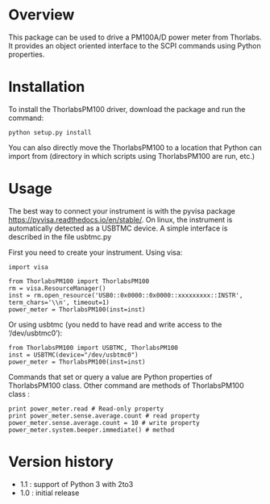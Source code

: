 Overview
========

This package can be used to drive a PM100A/D power meter from Thorlabs. It provides an object oriented interface to the SCPI commands using Python properties.

Installation
============

To install the ThorlabsPM100 driver, download the package and run the command:

    python setup.py install

You can also directly move the ThorlabsPM100 to a location that Python can import from (directory in which scripts using ThorlabsPM100 are run, etc.)

Usage
=====

The best way to connect your instrument is with the pyvisa package <https://pyvisa.readthedocs.io/en/stable/>. On linux, the instrument is automatically detected as a USBTMC device. A simple interface is described in the file usbtmc.py

First you need to create your instrument. Using visa:

    import visa

    from ThorlabsPM100 import ThorlabsPM100
    rm = visa.ResourceManager()
    inst = rm.open_resource('USB0::0x0000::0x0000::xxxxxxxxx::INSTR', term_chars='\\n', timeout=1)
    power_meter = ThorlabsPM100(inst=inst)

Or using usbtmc (you nedd to have read and write access to the ‘/dev/usbtmc0’):

    from ThorlabsPM100 import USBTMC, ThorlabsPM100
    inst = USBTMC(device="/dev/usbtmc0")
    power_meter = ThorlabsPM100(inst=inst)

Commands that set or query a value are Python properties of ThorlabsPM100 class. Other command are methods of ThorlabsPM100 class :

    print power_meter.read # Read-only property
    print power_meter.sense.average.count # read property
    power_meter.sense.average.count = 10 # write property
    power_meter.system.beeper.immediate() # method

Version history
===============

-   1.1 : support of Python 3 with 2to3
-   1.0 : initial release

